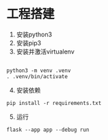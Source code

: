 # 工程搭建
1. 安装python3
2. 安装pip3
3. 安装并激活virtualenv
```shell

python3 -m venv .venv
. .venv/bin/activate

```
4. 安装依赖
```shell
pip install -r requirements.txt
```

5. 运行
```shell
flask --app app --debug run
```